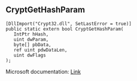 ## CryptGetHashParam

```
[DllImport("Crypt32.dll", SetLastError = true)]
public static extern bool CryptGetHashParam(
   IntPtr hHash,
   uint dwParam,
   byte[] pbData,
   ref uint pdwDataLen,
   uint dwFlags
);
```

Microsoft documentation: [Link](https://docs.microsoft.com/en-us/windows/win32/api/wincrypt/nf-wincrypt-cryptgethashparam)
